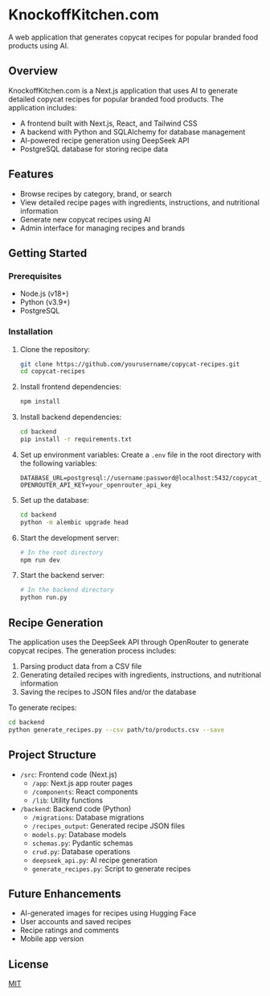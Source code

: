 # KnockoffKitchen.com

A web application that generates copycat recipes for popular branded food products using AI.

## Overview

KnockoffKitchen.com is a Next.js application that uses AI to generate detailed copycat recipes for popular branded food products. The application includes:

- A frontend built with Next.js, React, and Tailwind CSS
- A backend with Python and SQLAlchemy for database management
- AI-powered recipe generation using DeepSeek API
- PostgreSQL database for storing recipe data

## Features

- Browse recipes by category, brand, or search
- View detailed recipe pages with ingredients, instructions, and nutritional information
- Generate new copycat recipes using AI
- Admin interface for managing recipes and brands

## Getting Started

### Prerequisites

- Node.js (v18+)
- Python (v3.9+)
- PostgreSQL

### Installation

1. Clone the repository:
   ```bash
   git clone https://github.com/yourusername/copycat-recipes.git
   cd copycat-recipes
   ```

2. Install frontend dependencies:
   ```bash
   npm install
   ```

3. Install backend dependencies:
   ```bash
   cd backend
   pip install -r requirements.txt
   ```

4. Set up environment variables:
   Create a `.env` file in the root directory with the following variables:
   ```
   DATABASE_URL=postgresql://username:password@localhost:5432/copycat_recipes_db
   OPENROUTER_API_KEY=your_openrouter_api_key
   ```

5. Set up the database:
   ```bash
   cd backend
   python -m alembic upgrade head
   ```

6. Start the development server:
   ```bash
   # In the root directory
   npm run dev
   ```

7. Start the backend server:
   ```bash
   # In the backend directory
   python run.py
   ```

## Recipe Generation

The application uses the DeepSeek API through OpenRouter to generate copycat recipes. The generation process includes:

1. Parsing product data from a CSV file
2. Generating detailed recipes with ingredients, instructions, and nutritional information
3. Saving the recipes to JSON files and/or the database

To generate recipes:
```bash
cd backend
python generate_recipes.py --csv path/to/products.csv --save
```

## Project Structure

- `/src`: Frontend code (Next.js)
  - `/app`: Next.js app router pages
  - `/components`: React components
  - `/lib`: Utility functions
- `/backend`: Backend code (Python)
  - `/migrations`: Database migrations
  - `/recipes_output`: Generated recipe JSON files
  - `models.py`: Database models
  - `schemas.py`: Pydantic schemas
  - `crud.py`: Database operations
  - `deepseek_api.py`: AI recipe generation
  - `generate_recipes.py`: Script to generate recipes

## Future Enhancements

- AI-generated images for recipes using Hugging Face
- User accounts and saved recipes
- Recipe ratings and comments
- Mobile app version

## License

[MIT](LICENSE)
